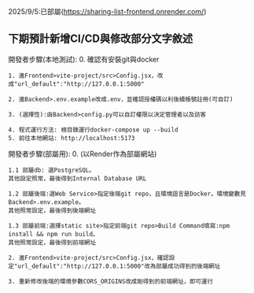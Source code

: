 2025/9/5:已部屬(https://sharing-list-frontend.onrender.com/)

下期預計新增CI/CD與修改部分文字敘述
--------------------

開發者步驟(本地測試):
    0. 確認有安裝git與docker

    1. 進Frontend>vite-project/src>Config.jsx，改成"url_default":"http://127.0.0.1:5000"

    2. 進Backend>.env.example改成.env，並確認授權碼以利後續帳號註冊(可自訂)

    3. (選擇性):由Backend>config.py可以自訂權限以決定管理者以及訪客

    4. 程式運行方法: 根目錄運行docker-compose up --build
    5. 前往本地網站: http://localhost:5173

開發者步驟(部屬用):
    0. (以Render作為部屬網站)
    
    1.1 部屬db: 選PostgreSQL。
    其他設定照常，最後得到Internal Database URL

    1.2 部屬後端:選Web Service>指定後端git repo，且環境語言是Docker。環境變數見Backend>.env.example。
    其他照常設定，最後得到後端網址

    1.3 部屬前端:選擇static site>指定前端git repo>Build Command填寫:npm install && npm run build。
    其他照常設定，最後得到前端網址

    2. 進Frontend>vite-project/src>Config.jsx，確認設定"url_default":"http://127.0.0.1:5000"改為部屬成功得到的後端網址

    3. 重新修改後端的環境參數CORS_ORIGINS改成剛得到的前端網址，即可運行